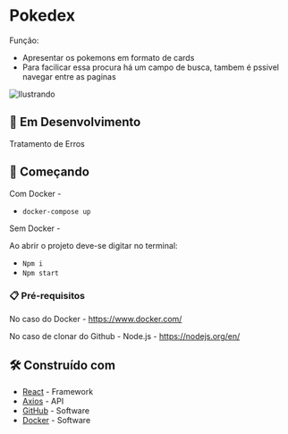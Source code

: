 # Pokedex

Função:
- Apresentar os pokemons em formato de cards 
- Para facilicar essa procura há um campo de busca, tambem é pssivel navegar entre as paginas


![Ilustrando](https://user-images.githubusercontent.com/90703690/185826707-20e00eb3-477a-4052-af93-41665a6cc00c.png)

## 🚧 Em Desenvolvimento

Tratamento de Erros

## 🚀 Começando

Com Docker - 

- `docker-compose up `

Sem Docker -

Ao abrir o projeto deve-se digitar no terminal:

- `Npm i`
- `Npm start`

### 📋 Pré-requisitos

No caso do Docker - https://www.docker.com/

No caso de clonar do Github - Node.js - https://nodejs.org/en/

## 🛠️ Construído com

* [React](https://pt-br.reactjs.org/) - Framework 
* [Axios](https://axios-http.com/ptbr/docs/intro) - API
* [GitHub](https://github.com/) - Software
* [Docker](https://www.docker.com/) - Software 

